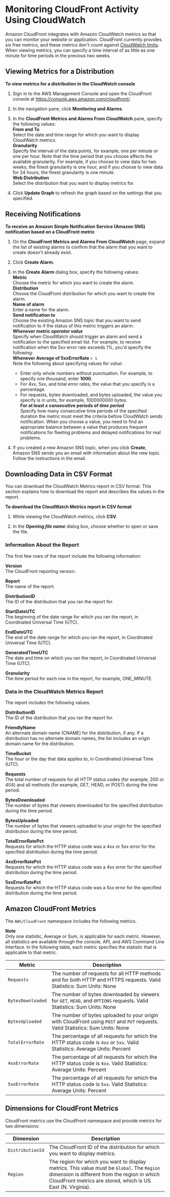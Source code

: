 # Monitoring CloudFront Activity Using CloudWatch<a name="monitoring-using-cloudwatch"></a>

Amazon CloudFront integrates with Amazon CloudWatch metrics so that you can monitor your website or application\. CloudFront currently provides six free metrics, and these metrics don't count against [CloudWatch limits](https://docs.aws.amazon.com/AmazonCloudWatch/latest/DeveloperGuide/cloudwatch_limits.html)\. When viewing metrics, you can specify a time interval of as little as one minute for time periods in the previous two weeks\.

## Viewing Metrics for a Distribution<a name="viewing-metrics"></a><a name="monitoring-using-cloudwatch-procedure"></a>

**To view metrics for a distribution in the CloudWatch console**

1. Sign in to the AWS Management Console and open the CloudFront console at [https://console\.aws\.amazon\.com/cloudfront/](https://console.aws.amazon.com/cloudfront/)\.

1. In the navigation pane, click **Monitoring and Alarms**\.

1. In the **CloudFront Metrics and Alarms From CloudWatch** pane, specify the following values:   
**From and To**  
Select the date and time range for which you want to display CloudWatch metrics\.  
**Granularity**  
Specify the interval of the data points, for example, one per minute or one per hour\. Note that the time period that you choose affects the available granularity\. For example, if you choose to view data for two weeks, the finest granularity is one hour, and if you choose to view data for 24 hours, the finest granularity is one minute\.  
**Web Distribution**  
Select the distribution that you want to display metrics for\.

1. Click **Update Graph** to refresh the graph based on the settings that you specified\.

## Receiving Notifications<a name="receiving-notifications"></a><a name="alarming-using-cloudwatch-procedure"></a>

**To receive an Amazon Simple Notification Service \(Amazon SNS\) notification based on a CloudFront metric**

1. On the **CloudFront Metrics and Alarms From CloudWatch** page, expand the list of existing alarms to confirm that the alarm that you want to create doesn't already exist\.

1. Click **Create Alarm**\.

1. In the **Create Alarm** dialog box, specify the following values:   
**Metric**  
Choose the metric for which you want to create the alarm\.  
**Distribution**  
Choose the CloudFront distribution for which you want to create the alarm\.  
****Name of alarm****  
Enter a name for the alarm\.  
**Send notification to**  
Choose the existing Amazon SNS topic that you want to send notification to if the status of this metric triggers an alarm\.   
****Whenever** metric *operator value***  
Specify when CloudWatch should trigger an alarm and send a notification to the specified email list\. For example, to receive notification when the 5xx error rate exceeds 1%, you'd specify the following:  
**Whenever Average of 5xxErrorRate** `> 1`  
Note the following about specifying values for *value*:  
   + Enter only whole numbers without punctuation\. For example, to specify one thousand, enter **1000**\.
   + For 4xx, 5xx, and total error rates, the value that you specify is a percentage\.
   + For requests, bytes downloaded, and bytes uploaded, the value you specify is in units, for example, 1000000000 bytes\.  
****For at least** *x* **consecutive periods of** *time period***  
Specify how many consecutive time periods of the specified duration the metric must meet the criteria before CloudWatch sends notification\. When you choose a value, you need to find an appropriate balance between a value that produces frequent notifications for fleeting problems and delayed notifications for real problems\.

1. If you created a new Amazon SNS topic, when you click **Create**, Amazon SNS sends you an email with information about the new topic\. Follow the instructions in the email\. 

## Downloading Data in CSV Format<a name="cloudwatch-csv"></a>

You can download the CloudWatch Metrics report in CSV format\. This section explains how to download the report and describes the values in the report\.<a name="cloudwatch-csv-procedure"></a>

**To download the CloudWatch Metrics report in CSV format**

1. While viewing the CloudWatch metrics, click **CSV**\.

1. In the **Opening *file name*** dialog box, choose whether to open or save the file\.

### Information About the Report<a name="cloudwatch-csv-header"></a>

The first few rows of the report include the following information:

**Version**  
The CloudFront reporting version\.

**Report**  
The name of the report\.

**DistributionID**  
The ID of the distribution that you ran the report for\.

**StartDateUTC**  
The beginning of the date range for which you ran the report, in Coordinated Universal Time \(UTC\)\.

**EndDateUTC**  
The end of the date range for which you ran the report, in Coordinated Universal Time \(UTC\)\.

**GeneratedTimeUTC**  
The date and time on which you ran the report, in Coordinated Universal Time \(UTC\)\.

**Granularity**  
The time period for each row in the report, for example, ONE\_MINUTE\. 

### Data in the CloudWatch Metrics Report<a name="cloudwatch-csv-data"></a>

The report includes the following values:

**DistributionID**  
The ID of the distribution that you ran the report for\.

**FriendlyName**  
An alternate domain name \(CNAME\) for the distribution, if any\. If a distribution has no alternate domain names, the list includes an origin domain name for the distribution\.

**TimeBucket**  
The hour or the day that data applies to, in Coordinated Universal Time \(UTC\)\.

**Requests**  
The total number of requests for all HTTP status codes \(for example, 200 or 404\) and all methods \(for example, GET, HEAD, or POST\) during the time period\.

**BytesDownloaded**  
The number of bytes that viewers downloaded for the specified distribution during the time period\.

**BytesUploaded**  
The number of bytes that viewers uploaded to your origin for the specified distribution during the time period\.

**TotalErrorRatePct**  
Requests for which the HTTP status code was a 4xx or 5xx error for the specified distribution during the time period\.

**4xxErrorRatePct**  
Requests for which the HTTP status code was a 4xx error for the specified distribution during the time period\.

**5xxErrorRatePct**  
Requests for which the HTTP status code was a 5xx error for the specified distribution during the time period\.

## Amazon CloudFront Metrics<a name="cloudfront-metrics"></a>

The `AWS/CloudFront` namespace includes the following metrics\.

**Note**  
Only one statistic, Average or Sum, is applicable for each metric\. However, all statistics are available through the console, API, and AWS Command Line Interface\. In the following table, each metric specifies the statistic that is applicable to that metric\.


| Metric | Description | 
| --- | --- | 
|  `Requests` |  The number of requests for all HTTP methods and for both HTTP and HTTPS requests\. Valid Statistics: Sum Units: None  | 
|  `BytesDownloaded` |  The number of bytes downloaded by viewers for `GET`, `HEAD`, and `OPTIONS` requests\. Valid Statistics: Sum Units: None  | 
| `BytesUploaded` | The number of bytes uploaded to your origin with CloudFront using `POST` and `PUT` requests\. Valid Statistics: Sum Units: None  | 
| `TotalErrorRate` | The percentage of all requests for which the HTTP status code is `4xx` or `5xx`\. Valid Statistics: Average Units: Percent  | 
| `4xxErrorRate` | The percentage of all requests for which the HTTP status code is `4xx`\. Valid Statistics: Average Units: Percent  | 
| `5xxErrorRate` | The percentage of all requests for which the HTTP status code is `5xx`\. Valid Statistics: Average Units: Percent  | 

## Dimensions for CloudFront Metrics<a name="cloudfront-metricdimensions"></a>

CloudFront metrics use the CloudFront namespace and provide metrics for two dimensions:


| Dimension | Description | 
| --- | --- | 
| `DistributionId` | The CloudFront ID of the distribution for which you want to display metrics\. | 
| `Region` | The region for which you want to display metrics\. This value must be `Global`\. The `Region` dimension is different from the region in which CloudFront metrics are stored, which is US East \(N\. Virginia\)\.  | 